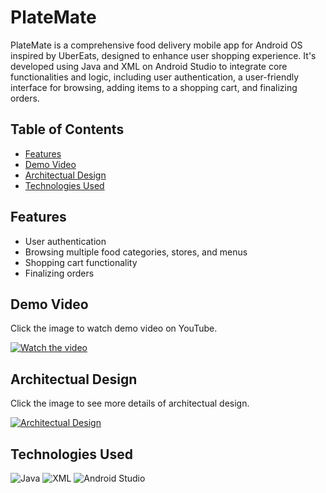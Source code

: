 # PlateMate
PlateMate is a comprehensive food delivery mobile app for Android OS inspired by UberEats, designed to enhance user shopping experience. It's developed using Java and XML on Android Studio to integrate core functionalities and logic, including user authentication, a user-friendly interface for browsing, adding items to a shopping cart, and finalizing orders.

## Table of Contents
- [Features](#features)
- [Demo Video](#demo-video)
- [Architectual Design](#architectual-design)
- [Technologies Used](#technologies-used)

## Features
- User authentication
- Browsing multiple food categories, stores, and menus
- Shopping cart functionality
- Finalizing orders

## Demo Video 
Click the image to watch demo video on YouTube.

[![Watch the video](https://img.youtube.com/vi/N_yUfrnbgWI/maxresdefault.jpg)](https://youtu.be/N_yUfrnbgWI)

## Architectual Design 
Click the image to see more details of architectual design.

[![Architectual Design](https://github.com/Ryo-samuraiJP/Ryo-samuraiJP/blob/main/img/PlateMateArchitecture.png)](https://prezi.com/view/kiFUg0jNey3zD5mN1ctl/) 

## <a name="#technologies-used"></a>Technologies Used
![Java](https://custom-icon-badges.demolab.com/badge/Java-5382A1.svg?style=for-the-badge&logo=java&logoColor=gray&color=f89820)
![XML](https://img.shields.io/badge/xml%20-%20?style=for-the-badge&logo=xml&logoSize=auto&color=%23005FAD)
![Android Studio](https://img.shields.io/badge/Android%20Studio-3DDC84?style=for-the-badge&logo=android-studio&logoColor=white)
